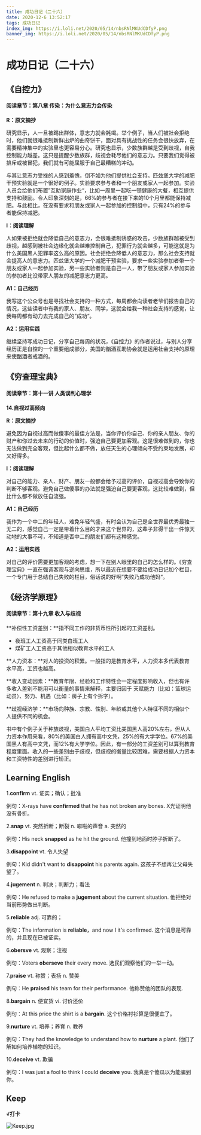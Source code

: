 ```yaml
---
title: 成功日记（二十六）
date: 2020-12-6 13:52:17
tags: 成功日记
index_img: https://i.loli.net/2020/05/14/nbsRNlMKUdCDfyP.png
banner_img: https://i.loli.net/2020/05/14/nbsRNlMKUdCDfyP.png
---
```






# 成功日记（二十六）



## 《自控力》

#### 阅读章节：第八章 传染：为什么意志力会传染

**R：原文摘抄**

​		研究显示，人一旦被踢出群体，意志力就会耗竭。举个例子，当人们被社会拒绝时，他们就很难抵制新鲜出炉的曲奇饼干，面对具有挑战性的任务会很快放弃，在需要精神集中的实验里也更容易分心。研究也显示，少数族群越是受到歧视，自我控制能力越差。这只是提醒少数族群，歧视会耗尽他们的意志力。只要我们觉得被排斥或被冒犯，我们就有可能屈服于自己最糟糕的冲动。

​		与其让意志力受挫的人感到羞愧，倒不如为他们提供社会支持。匹兹堡大学的减肥干预实验就是一个很好的例子。实验要求参与者和一个朋友或家人一起参加。实验人员会给他们布置”互助家庭作业“，比如一周里一起吃一顿健康的大餐，相互提供支持和鼓励。令人印象深刻的是，66%的参与者在接下来的10个月里都能保持减肥。与此相比，在没有要求和朋友或家人一起参加的控制组中，只有24%的参与者能保持减肥。

**I：阅读理解**

​		人如果被拒绝就会降低自己的意志力，会很难抵制诱惑的攻击，少数族群越被受到歧视，越感到被社会边缘化就会越难控制自己，犯罪行为就会越多，可能这就是为什么美国黑人犯罪率这么高的原因。社会拒绝会降低人的意志力，那么社会支持就会提高人的意志力。匹兹堡大学的一个减肥干预实验，要求一些实验参加者带一个朋友或家人一起参加实验，另一些实验者则是自己一人，带了朋友或家人参加实验的参加者比没带家人朋友的减肥意志力更高。

**A1：自己经历**

​		我写这个公众号也是寻找社会支持的一种方式，每周都会向读者老爷们报告自己的情况，这些读者中有我的家人、朋友、同学，这就会给我一种社会支持的感觉，让我每周都有动力去完成自己的”成功“。

**A2：运用实践**

​		继续坚持写成功日记，分享自己每周的状况，《自控力》的作者说过，与别人分享经历正是自控的一个重要组成部分，美国的酗酒互助协会就是运用社会支持的原理来使酗酒者戒酒的。





## 《穷查理宝典》

#### 阅读章节：第十一讲 人类误判心理学

**14.自视过高倾向**

**R：原文摘抄**

​		避免因为自视过高而做傻事的最佳方法是，当你评价你自己、你的亲人朋友、你的财产和你过去未来的行动的价值时，强迫自己要更加客观。这是很难做到的，你也无法做到完全客观，但比起什么都不做，放任天生的心理倾向不受约束地发展，却又好得多。

**I：阅读理解**

​		对自己的能力、亲人、财产、朋友一般都会给予过高的评价，自视过高会导致你的判断不够客观。避免自己做傻事的办法就是强迫自己要更客观，这比较难做到，但比什么都不做放任自流强。

**A1：自己经历**

​		我作为一个中二的年轻人，难免年轻气盛，有时会认为自己是全世界最优秀最独一无二的，感觉自己一定是带着什么目的才来这个世界的，这辈子非得干出一件惊天动地的大事不可，不知道是否中二的朋友们都有这种感觉。

**A2：运用实践**

​		对自己的评价需要更加客观的考虑，想一下在别人眼里的自己的怎么样的。《穷查理宝典》一直在强调客观与逆向思维，所以最近在想要不要给成功日记加个栏目，一个专门用于总结自己失败的栏目，俗话说的好啊”失败乃成功他妈“。





## 《经济学原理》

#### 阅读章节：第十九章 收入与歧视

**补偿性工资差别：**指不同工作的非货币性所引起的工资差别。

- 夜班工人工资高于同类白班工人
- 煤矿工人工资高于其他相似教育水平的工人

**人力资本：**对人的投资的积累。一般指的是教育水平，人力资本多代表教育水平高，工资也越高。

**收入变动因素：**教育年限、经验和工作特性会一定程度影响收入，但也有许多收入差别不能用可以衡量的事情来解释，主要归因于 天赋能力（比如：篮球运动员）、努力、机遇（比如：房子上有个拆字）。

**歧视经济学：**市场向种族、宗教、性别、年龄或其他个人特征不同的相似个人提供不同的机会。

书中有个例子关于种族歧视，美国白人平均工资比美国黑人高20%左右，但从人力资本作用来看，80%的美国白人拥有高中文凭，25%的有大学学位。67%的美国黑人有高中文凭，而12%有大学学位。因此，有一部分的工资差别可以算到教育程度里面。收入的一些差别由于歧视，但歧视的衡量比较困难，需要根据人力资本和工资特性的差别进行矫正。





## Learning	English

1.**confirm**  vt. 证实；确认；批准

例句：X-rays have **confirmed** that he has not broken any bones. X光证明他没有骨折。



2.**snap**  vt. 突然折断；断裂	n. 噼啪的声音	a. 突然的	

例句：His neck **snapped** as he hit the ground. 他撞到地面时脖子折断了。



3.**disappoint**  vt. 令人失望

例句：Kid didn't want to **disappoint** his parents again. 这孩子不想再让父母失望了。



4.**jugement**  n. 判决；判断力；看法

例句：He refused to make a **jugement** about the current situation. 他拒绝对当前形势做出判断。



5.**reliable**  adj. 可靠的；

例句：The information is **reliable**，and now I it's confirmed. 这个消息是可靠的，并且现在已被证实。



6.**obersve**  vt. 观察；注视

例句：Voters **oberseve** their every move. 选民们观察他们的一举一动。



7.**praise**  vt. 称赞；表扬	n. 赞美

例句：He **praised** his team for their performance. 他称赞他的团队的表现.



8.**bargain**  n. 便宜货	 vi. 讨价还价

例句：At this price the shirt is a **bargain**. 这个价格衬衫算是很便宜了。



9.**nurture**  vt. 培养；养育	n. 教养

例句：They had the knowledge to understand how to **nurture** a plant. 他们了解如何培养植物的知识。



10.**deceive**  vt. 欺骗

例句：I was just a fool to think I could **deceive** you. 我真是个傻瓜以为能骗到你。





## Keep

**√打卡**

![Keep.jpg](https://i.loli.net/2020/12/05/a7pJlVhgE29dXxj.jpg)
